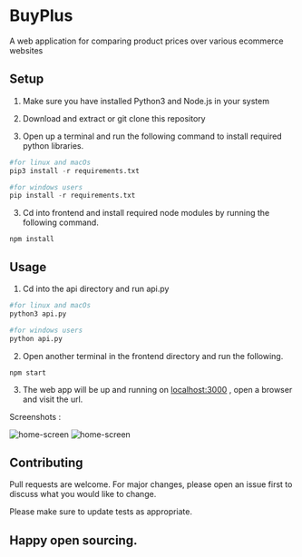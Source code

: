 # BuyPlus

A web application for comparing product prices over various ecommerce websites

## Setup

1. Make sure you have installed Python3 and Node.js in your system

2. Download and extract or git clone this repository

3. Open up a terminal and run the following command to install required python libraries.

```python 
#for linux and macOs
pip3 install -r requirements.txt

#for windows users
pip install -r requirements.txt
```

3. Cd into frontend and install required node modules by running the following command.

```
npm install
```

## Usage

1. Cd into the api directory and run api.py
```python 
#for linux and macOs
python3 api.py

#for windows users
python api.py
```

2. Open another terminal in the frontend directory and run the following.
```
npm start
```

3. The web app will be up and running on [localhost:3000](https://127.0.0.1:3000/) , open a browser and visit the url.

Screenshots : 

![home-screen](https://github.com/humshubham/buyplus/screenshots/home.png?raw=true)
![home-screen](https://github.com/humshubham/buyplus/screenshots/results.png?raw=true)


## Contributing
Pull requests are welcome. For major changes, please open an issue first to discuss what you would like to change.

Please make sure to update tests as appropriate.

## Happy open sourcing.
